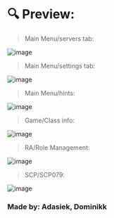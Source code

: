 # 🔍 Preview:

> Main Menu/servers tab:

![image](https://github.com/RamonDevTeam/Translations/assets/70322874/a50ed0f2-985b-440b-8755-bd49913d9dbc)

> Main Menu/settings tab:

![image](https://github.com/RamonDevTeam/Translations/assets/70322874/579ac897-30a0-47ca-a044-c668ce6b1412)

> Main Menu/hints:

![image](https://github.com/RamonDevTeam/Translations/assets/70322874/67cf0942-5b23-437b-a337-c1c69fabe044)

> Game/Class info:

![image](https://github.com/RamonDevTeam/Translations/assets/70322874/01e10f7c-598a-47c4-844d-f56646516c64)

> RA/Role Management:

![image](https://github.com/RamonDevTeam/Translations/assets/70322874/c59a709c-8db9-4c23-ab6d-511c74d90186)

> SCP/SCP079:

![image](https://github.com/RamonDevTeam/Translations/assets/70322874/47074305-2659-4fc1-8add-3ca37453f356)


### Made by: Adasiek, Dominikk
